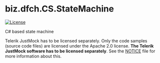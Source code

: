 # biz.dfch.CS.StateMachine
[![License](https://img.shields.io/badge/license-Apache%20License%202.0-blue.svg)](https://github.com/dfensgmbh/biz.dfch.CS.StateMachine/blob/master/LICENSE)

C# based state machine


Telerik JustMock has to be licensed separately. Only the code samples (source code files) are licensed under the Apache 2.0 license. **The Telerik JustMock software has to be licensed separately**. See the [NOTICE](./NOTICE) file for more information about this.
